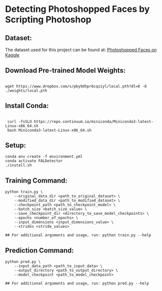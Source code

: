 # Detecting Photoshopped Faces by Scripting Photoshop



## Dataset:

The dataset used for this project can be found at: [Photoshopped Faces on Kaggle](https://www.kaggle.com/datasets/tbourton/photoshopped-faces)

## Download Pre-trained Model Weights:
```

wget https://www.dropbox.com/s/pby9dhpr6cqziyl/local.pth?dl=0 -O ./weights/local.pth

```

## Install Conda:
```

 curl -fsSLO https://repo.continuum.io/miniconda/Miniconda3-latest-Linux-x86_64.sh
 bash Miniconda3-latest-Linux-x86_64.sh

```


## Setup:

```
conda env create -f environment.yml
conda activate FALDetector
./install.sh
```

## Training Command:

```
python train.py \
    --original_data_dir <path_to_original_dataset> \
    --modified_data_dir <path_to_modified_dataset> \
    --checkpoint_path <path_to_checkpoint_model> \
    --batch_size <batch_size_value> \
    --save_checkpoint_dir <directory_to_save_model_checkpoints> \
    --epochs <number_of_epochs> \
    --input_dimensions <input_dimensions_value> \
    --strides <stride_values>

## For additional arguments and usage, run: python train.py --help

```

## Prediction Command:

```
python pred.py \
    --input_data_path <path_to_input_data> \
    --output_directory <path_to_output_directory> \
    --model_checkpoint <path_to_model_checkpoint>

## For additional arguments and usage, run: python pred.py --help

```
